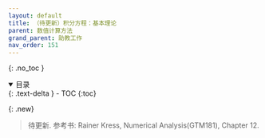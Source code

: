 ```yaml
---
layout: default
title: （待更新）积分方程：基本理论
parent: 数值计算方法
grand_parent: 助教工作
nav_order: 151
---
```


{: .no_toc }

<details open markdown="block">
  <summary>
    目录
  </summary>
  {: .text-delta }
- TOC
{:toc}
</details>

{: .new}
> 待更新. 参考书: Rainer Kress, Numerical Analysis(GTM181), Chapter 12.
